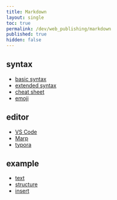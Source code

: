 ```yaml
---
title: Markdown
layout: single
toc: true
permalink: /dev/web_publishing/markdown
published: true
hidden: false
---
```


<head>
  <base target="_blank">
</head>



## syntax

- [basic syntax](https://www.markdownguide.org/basic-syntax/)
- [extended syntax](https://www.markdownguide.org/extended-syntax/)
- [cheat sheet](https://www.markdownguide.org/cheat-sheet/)
- [emoji](https://github.com/ikatyang/emoji-cheat-sheet)



## editor

- [VS Code](https://code.visualstudio.com/docs/languages/markdown)
- [Marp](https://marketplace.visualstudio.com/items?itemName=marp-team.marp-vscode)
- [typora](https://typora.io/)



## example

- [text](/dev/web_publishing/markdown/example/text)
- [structure](/dev/web_publishing/markdown/example/structure)
- [insert](/dev/web_publishing/markdown/example/insert)
